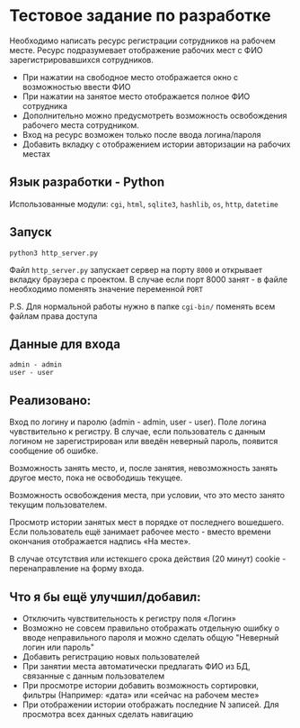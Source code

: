# Тестовое задание по разработке
Необходимо написать ресурс регистрации сотрудников на рабочем месте.
Ресурс подразумевает отображение рабочих мест с ФИО зарегистрировавшихся сотрудников.
-	При нажатии на свободное место отображается окно с возможностью ввести ФИО
-	При нажатии на занятое место отображается полное ФИО сотрудника
-	Дополнительно можно предусмотреть возможность освобождения рабочего места сотрудником.
-	Вход на ресурс возможен только после ввода логина/пароля
-	Добавить вкладку с отображением истории авторизации на рабочих местах

## Язык разработки - Python
Использованные модули:
`cgi`, `html`, `sqlite3`, `hashlib`, `os`, `http`, `datetime`

## Запуск
``` 
python3 http_server.py
```
Файл `http_server.py` запускает сервер на порту `8000` и открывает вкладку браузера с проектом.
В случае если порт 8000 занят - в файле необходимо поменять значение переменной `PORT`

P.S. Для нормальной работы нужно в папке `cgi-bin/` поменять всем файлам права доступа


## Данные для входа
``` 
admin - admin
user - user 
```

## Реализовано:
Вход по логину и паролю (admin - admin, user - user). Поле логина чувствительно к регистру. В случае, если пользователь с данным логином не зарегистрирован или введён неверный пароль, появится сообщение об ошибке.

Возможность занять место, и, после занятия, невозможность занять другое место, пока не освободишь текущее. 

Возможность освобождения места, при условии, что это место занято текущим пользователем.

Просмотр истории занятых мест в порядке от последнего вошедшего. Если пользователь ещё занимает рабочее место - вместо времени окончания отображается надпись «На месте».

В случае отсутствия или истекшего срока действия (20 минут) сookie - перенаправление на форму входа.

## Что я бы ещё улучшил/добавил:
- Отключить чувствительность к регистру поля «Логин»
- Возможно не совсем правильно отображать отдельную ошибку о вводе неправильного пароля и можно сделать общую "Неверный логин или пароль"
- Добавить регистрацию новых пользователей
- При занятии места автоматически предлагать ФИО из БД, связанные с данным пользователем
- При просмотре истории добавить возможность сортировки, фильтры (Например: «дата» или «сейчас на рабочем месте»
- При отображении истории отображать последние N записей. Для просмотра всех данных сделать навигацию
